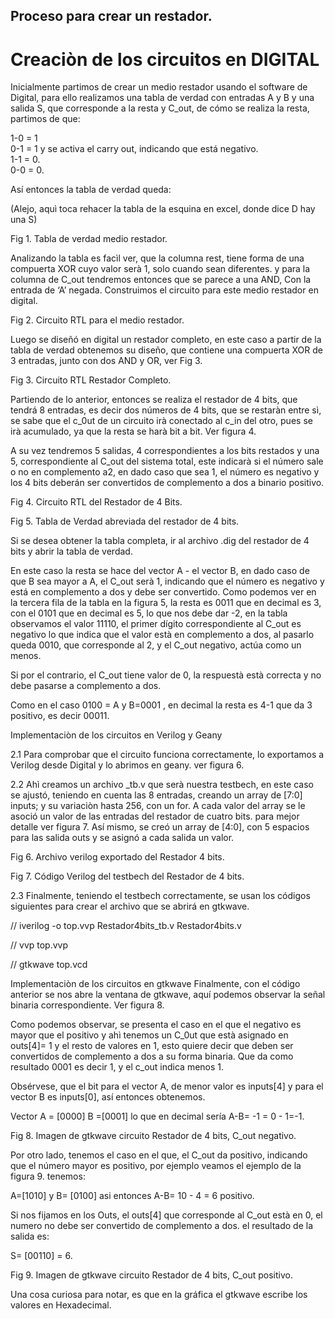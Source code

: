 ## Proceso para crear un restador. 

# Creaciòn de los circuitos en DIGITAL

Inicialmente partimos de crear un medio restador usando el software de Digital, para ello realizamos una tabla de verdad con entradas A y B y una salida S, que corresponde a la resta y C_out, de cómo se realiza la resta, partimos de que:

1-0 = 1  
0-1 = 1 y se activa el carry out, indicando que está negativo.  
1-1 = 0.   
0-0 = 0.  

Así entonces la tabla de verdad queda:

(Alejo, aquì toca rehacer la tabla de la esquina en excel, donde dice D hay una S)

 
Fig 1. Tabla de verdad medio restador.

Analizando la tabla es facìl ver, que la columna rest, tiene forma de una compuerta XOR cuyo valor serà 1, solo cuando sean diferentes. y para la columna de C_out tendremos entonces que se parece a una AND, Con la entrada de ‘A’ negada. Construimos el circuito para este medio restador en digital.

 
Fig 2. Circuito RTL para el medio restador.

Luego se diseñó en digital un restador completo, en este caso a partir de la tabla de verdad obtenemos su diseño, que contiene una compuerta XOR de 3 entradas, junto con dos AND y OR, ver Fig 3.

 

Fig 3. Circuito RTL Restador Completo.

Partiendo de lo anterior, entonces se realiza el restador de 4 bits, que tendrá 8 entradas, es decir dos números de 4 bits, que se restaràn entre sì, se sabe que el c_0ut de un circuito irà conectado al c_in del otro, pues se irà acumulado, ya que la resta se harà bit a bit.
Ver figura 4. 

A su vez tendremos 5 salidas, 4 correspondientes a los bits restados y una 5, correspondiente al C_out del sistema total, este indicarà si el número sale o no en complemento a2, en dado caso que sea 1, el número es negativo y los 4 bits deberán ser convertidos de complemento a dos a binario positivo.

 
Fig 4. Circuito RTL del Restador de 4 Bits.

 
Fig 5. Tabla de Verdad abreviada del restador de 4 bits.

Si se desea obtener la tabla completa, ir al archivo .dig del restador de 4 bits y abrir la tabla de verdad.

En este caso la resta se hace del vector A - el vector B, en dado caso de que B sea mayor a A, el C_out serà 1, indicando que el número es negativo y está en complemento a dos y debe ser convertido. Como podemos ver en la tercera fila de la tabla en la figura 5, la resta es 0011 que en decimal es 3, con el 0101 que en decimal es 5, lo que nos debe dar -2, en la tabla observamos el valor 11110, el primer dígito correspondiente al C_out es negativo lo que indica que el valor està en complemento a dos, al pasarlo queda 0010, que corresponde al 2, y el C_out negativo, actúa como un menos.

Si por el contrario, el C_out tiene valor de 0, la respuestà està correcta y no debe pasarse a complemento a dos.

Como en el caso 0100 = A y B=0001 , en decimal la resta es 4-1 que da 3 positivo, es decir 00011.

Implementaciòn de los circuitos en Verilog y Geany

2.1 Para comprobar que el circuito funciona correctamente, lo exportamos a Verilog desde Digital y lo abrimos en geany. ver figura 6. 

2.2 Ahì creamos un archivo _tb.v que serà nuestra testbech, en este caso se ajustó, teniendo en cuenta las 8 entradas, creando un array de [7:0] inputs;  y su variaciòn hasta 256, con un for.  A cada valor del array se le asoció un valor de las entradas del restador de cuatro bits. para mejor detalle ver figura 7. Así mismo, se creó un array de [4:0], con 5 espacios para las salida outs y se asignó a cada salida un valor.
 

 
Fig 6. Archivo verilog exportado del Restador 4 bits.
 
Fig 7. Código Verilog del testbech del Restador de 4 bits.

2.3 Finalmente, teniendo el testbech correctamente, se usan los códigos siguientes para crear el archivo que se abrirá en gtkwave.

// iverilog -o top.vvp Restador4bits_tb.v Restador4bits.v

// vvp top.vvp

// gtkwave top.vcd

Implementaciòn de los circuitos en gtkwave
Finalmente, con el código anterior se nos abre la ventana de gtkwave, aquí podemos observar la señal binaria correspondiente. Ver figura 8. 


Como podemos observar, se presenta el caso en el que el negativo es mayor que el positivo y ahì tenemos un C_0ut que està asignado en outs[4]= 1 y el resto de valores en 1, esto quiere decir que deben ser convertidos de complemento a dos a su forma binaria. Que da como resultado 0001 es decir 1, y el c_out indica menos 1.

Obsérvese, que el bit para el vector A, de menor valor es inputs[4] y para el vector B es inputs[0], así entonces obtenemos.

Vector A = [0000] B =[0001] lo que en decimal sería A-B= -1 = 0 -  1=-1.

 
Fig 8. Imagen de gtkwave circuito Restador de 4 bits,  C_out negativo.

Por otro lado, tenemos el caso en el que, el C_out da positivo, indicando que el número mayor es positivo, por ejemplo veamos el ejemplo de la figura 9. tenemos:

A=[1010] y B= [0100] asi entonces A-B= 10 - 4 = 6 positivo.

Si nos fijamos en los Outs, el outs[4] que corresponde al C_out està en 0, el numero no debe ser convertido de complemento a dos. el resultado de la salida es:

S= [00110] = 6.

 


Fig 9. Imagen de gtkwave circuito Restador de 4 bits,  C_out positivo.

Una cosa curiosa para notar, es que en la gráfica el gtkwave escribe los valores en Hexadecimal.



